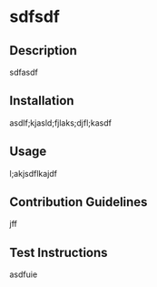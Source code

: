 # sdfsdf

## Description                          
sdfasdf           
           
## Installation
asdlf;kjasld;fjlaks;djfl;kasdf
           
## Usage
l;akjsdflkajdf

## Contribution Guidelines   
jff  

## Test Instructions  
asdfuie
